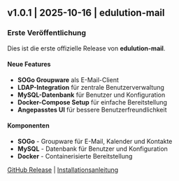 ## v1.0.1 | 2025-10-16 | edulution-mail

### Erste Veröffentlichung

Dies ist die erste offizielle Release von **edulution-mail**.

#### Neue Features

- **SOGo Groupware** als E-Mail-Client
- **LDAP-Integration** für zentrale Benutzerverwaltung
- **MySQL-Datenbank** für Benutzer und Konfiguration
- **Docker-Compose Setup** für einfache Bereitstellung
- **Angepasstes UI** für bessere Benutzerfreundlichkeit

#### Komponenten

- **SOGo** - Groupware für E-Mail, Kalender und Kontakte
- **MySQL** - Datenbank für Benutzer und Konfiguration
- **Docker** - Containerisierte Bereitstellung

[GitHub Release](https://github.com/edulution-io/edulution-mail/releases/tag/v1.0.1) | [Installationsanleitung](/docs/edulution-mail/installation)
